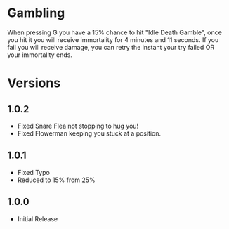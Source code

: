 # Gambling
When pressing G you have a 15% chance to hit "Idle Death Gamble", once you hit it you will receive immortality for 4 minutes and 11 seconds.
If you fail you will receive damage, you can retry the instant your try failed OR your immortality ends.

# Versions

## 1.0.2
* Fixed Snare Flea not stopping to hug you!
* Fixed Flowerman keeping you stuck at a position.

## 1.0.1
* Fixed Typo
* Reduced to 15% from 25%

## 1.0.0
* Initial Release